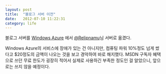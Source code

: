 ```yaml
---
layout: post
title:  "블로그 서버 이전"
date:   2012-07-10 11:22:31
category: life
---
```


블로그 서버를 [Windows Azure](http://windowsazure.com/) 에서 [@Relipnamu](https://twitter.com/relipnamu)님 서버로 옮겼다.

Windows Azure의 서비스에 장애가 있는 건 아니지만, 컴퓨팅 파워 10%정도 넘게 썼다고 $20정도의 금액이 나오는 것을 보고 경악하여 바로 해지했다. MSDN 구독자 혜택으로 쓰던 무료 한도가 굉장히 적어서 실제로 사용하긴 부족한 정도인 걸 알았으니, 앞으로는 쓰지 않을 예정이다. 